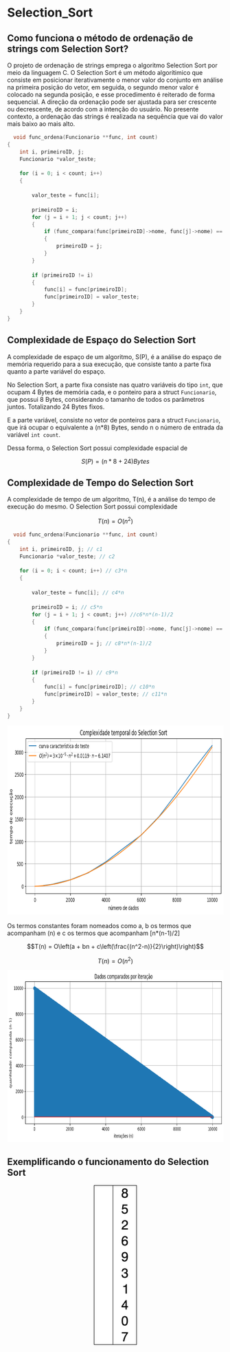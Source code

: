 # Selection_Sort

## Como funciona o método de ordenação de strings com Selection Sort? 

O projeto de ordenação de strings emprega o algoritmo Selection Sort por meio da linguagem C. O Selection Sort é um método algorítimico que consiste em posicionar iterativamente o menor valor do conjunto em análise na primeira posição do vetor, em seguida, o segundo menor valor é colocado na segunda posição, e esse procedimento é reiterado de forma sequencial. A direção da ordenação pode ser ajustada para ser crescente ou decrescente, de acordo com a intenção do usuário. No presente contexto, a ordenação das strings é realizada na sequência que vai do valor mais baixo ao mais alto. 

```c
  void func_ordena(Funcionario **func, int count)
{
    int i, primeiroID, j;
    Funcionario *valor_teste;

    for (i = 0; i < count; i++)
    {

        valor_teste = func[i]; 

        primeiroID = i;
        for (j = i + 1; j < count; j++)
        {
            if (func_compara(func[primeiroID]->nome, func[j]->nome) == 1)
            {
                primeiroID = j;
            }
        }

        if (primeiroID != i)
        {
            func[i] = func[primeiroID];
            func[primeiroID] = valor_teste;
        }
    }
}

```
## Complexidade de Espaço do Selection Sort

A complexidade de espaço de um algoritmo, S(P), é a análise do espaço de memória requerido para a sua execução, que consiste tanto a parte fixa quanto a parte variável do espaço. 

No Selection Sort, a parte fixa consiste nas quatro variáveis do tipo `int`, que ocupam 4 Bytes de memória cada, e o ponteiro para a struct `Funcionario`, que possui 8 Bytes, considerando o tamanho de todos os parâmetros juntos. Totalizando 24 Bytes fixos.

E a parte variável, consiste no vetor de ponteiros para a struct `Funcionario`, que irá ocupar o equivalente a (n*8) Bytes, sendo n o número de entrada da variável `int count`.

Dessa forma, o Selection Sort possui complexidade espacial de
<!-- 4 inteiros = 16 Bytes | ponteiro para a struct = 8 Bytes -->
$$
S(P) = (n*8 + 24) Bytes
$$

## Complexidade de Tempo do Selection Sort

A complexidade de tempo de um algoritmo, T(n), é a análise do tempo de execução do mesmo. O Selection Sort possui complexidade

$$ 
T(n) = O (n^2) 
$$

```c
  void func_ordena(Funcionario **func, int count)
{
    int i, primeiroID, j; // c1
    Funcionario *valor_teste; // c2

    for (i = 0; i < count; i++) // c3*n
    {

        valor_teste = func[i]; // c4*n

        primeiroID = i; // c5*n
        for (j = i + 1; j < count; j++) //c6*n*(n-1)/2
        {
            if (func_compara(func[primeiroID]->nome, func[j]->nome) == 1) // c7*n*(n-1)/2
            {
                primeiroID = j; // c8*n*(n-1)/2
            }
        }

        if (primeiroID != i) // c9*n
        {
            func[i] = func[primeiroID]; // c10*n
            func[primeiroID] = valor_teste; // c11*n
        }
    }
}

```
<p align="center">
 <img height="440px" src="./imagens/complexidade temporal.png"/>
</p>

Os termos constantes foram nomeados como a, b os termos que acompanham (n) e c os termos que acompanham [n*(n-1)/2]


$$T(n) = O\left(a + bn + c\left(\frac{(n^2-n)}{2}\right)\right)$$

$$T(n) = O(n^2)$$

<p align="center">
 <img height="400px" src="./imagens/Dados analisados por iteração.png"/>
</p>

## Exemplificando o funcionamento do Selection Sort 
<p align="center">
 <img src="./imagens/selection-sort-animation.gif"/>
</p>
